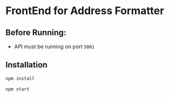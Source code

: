 # FrontEnd for Address Formatter

## Before Running:
- API must be running on port `5001`

## Installation
```bash
npm install

npm start
```